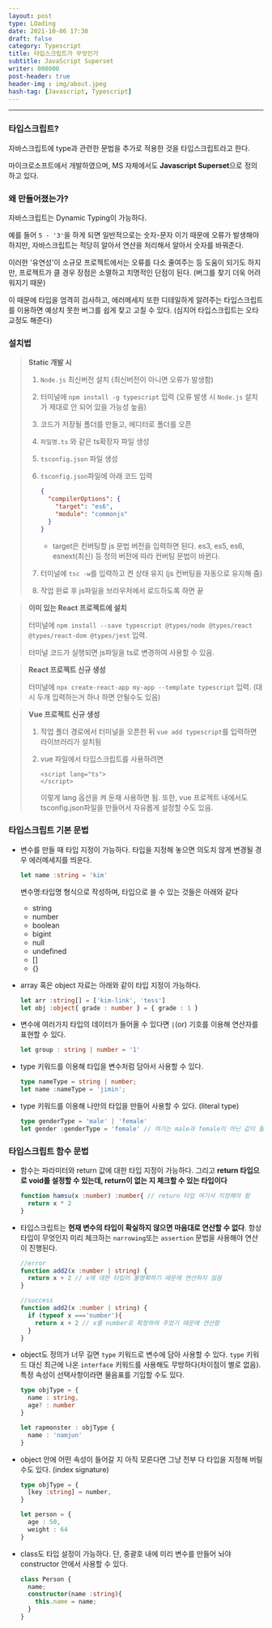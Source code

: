 ```yaml
---
layout: post
type: LOading
date: 2021-10-06 17:30
draft: false
category: Typescript
title: 타입스크립트가 무엇인가
subtitle: JavaScript Superset
writer: 000000
post-header: true
header-img : img/about.jpeg
hash-tag: [Javascript, Typescript]
---
```




---



### 타입스크립트?

자바스크립트에 type과 관련한 문법을 추가로 적용한 것을 타입스크립트라고 한다.

마이크로소프트에서 개발하였으며, MS 자체에서도 **Javascript Superset**으로 정의하고 있다.



### 왜 만들어졌는가?

자바스크립트는 Dynamic Typing이 가능하다.

예를 들어 ` 5 - '3' `을 하게 되면 일반적으로는 숫자-문자 이기 때문에 오류가 발생해야 하지만, 자바스크립트는 적당히 알아서 연산을 처리해서 알아서 숫자를 바꿔준다.

이러한 '유연성'이 소규모 프로젝트에서는 오류를 다소 줄여주는 등 도움이 되기도 하지만, 프로젝트가 클 경우 장점은 소멸하고 치명적인 단점이 된다. (버그를 찾기 더욱 어려워지기 때문)

이 때문에 타입을 엄격히 검사하고, 에러메세지 또한 디테일하게 알려주는 타입스크립트를 이용하면 예상치 못한 버그를 쉽게 찾고 고칠 수 있다. (심지어 타입스크립트는 오타 교정도 해준다)





### 설치법

> **Static 개발 시**
>
> 1. `Node.js` 최신버전 설치 (최신버전이 아니면 오류가 발생함)
>
> 2. 터미널에 `npm install -g typescript` 입력 (오류 발생 시 `Node.js` 설치가 제대로 안 되어 있을 가능성 높음)
>
> 3. 코드가 저장될 폴더를 만들고, 에디터로 폴더를 오픈
>
> 4. `파일명.ts` 와 같은 ts확장자 파일 생성
>
> 5. `tsconfig.json` 파일 생성
>
> 6. `tsconfig.json`파일에 아래 코드 입력
>
>    ```json
>    {
>      "compilerOptions": {
>        "target": "es6",
>        "module": "commonjs"
>      }
>    }
>    ```
>
>    - target은 컨버팅할 js 문법 버전을 입력하면 된다. es3, es5, es6, esnext(최신) 등 정의 버전에 따라 컨버팅 문법이 바뀐다.
>
> 7. 터미널에 `tsc -w`를 입력하고 켠 상태 유지 (js 컨버팅을 자동으로 유지해 줌)
>
> 8. 작업 완료 후 js파일을 브라우저에서 로드하도록 하면 끝

> **이미 있는 React 프로젝트에 설치**
>
> 터미널에 `npm install --save typescript @types/node @types/react @types/react-dom @types/jest` 입력.
>
> 터미널 코드가 실행되면 js파일을 ts로 변경하여 사용할 수 있음.

> **React 프로젝트 신규 생성**
>
> 터미널에 `npx create-react-app my-app --template typescript` 입력. (대시 두개 입력하는거 하나 하면 안될수도 있음)

> **Vue 프로젝트 신규 생성**
>
> 1. 작업 폴더 경로에서 터미널을 오픈한 뒤 `vue add typescript`를 입력하면 라이브러리가 설치됨
>
> 2. vue 파일에서 타입스크립트를 사용하려면
>
>    ```vue
>    <script lang="ts">
>    </script>
>    ```
>
>    이렇게 lang 옵션을 켜 둔채 사용하면 됨. 또한, vue 프로젝트 내에서도 tsconfig.json파일을 만들어서 자유롭게 설정할 수도 있음.





### 타입스크립트 기본 문법

- 변수를 만들 때 타입 지정이 가능하다. 타입을 지정해 놓으면 의도치 않게 변경될 경우 에러메세지를 띄운다.

  ```typescript
  let name :string = 'kim'
  ```

  변수명:타입명 형식으로 작성하며, 타입으로 쓸 수 있는 것들은 아래와 같다

  - string
  - number
  - boolean
  - bigint
  - null
  - undefined
  - []
  - {}

  

- array 혹은 object 자료는 아래와 같이 타입 지정이 가능하다.

  ```typescript
  let arr :string[] = ['kim-link', 'tess']
  let obj :object{ grade : number } = { grade : 1 }
  ```



- 변수에 여러가지 타입의 데이터가 들어올 수 있다면 `|`(or) 기호를 이용해 연산자를 표현할 수 있다.

  ```typescript
  let group : string | number = '1'
  ```



- type 키워드를 이용해 타입을 변수처럼 담아서 사용할 수 있다.

  ```typescript
  type nameType = string | number;
  let name :nameType = 'jimin';
  ```

  

- type 키워드를 이용해 나만의 타입을 만들어 사용할 수 있다. (literal type)

  ```typescript
  type genderType = 'male' | 'female'
  let gender :genderType = 'female' // 여기는 male과 female이 아닌 값이 들어 올 경우 모두 오류로 처리
  ```



### 타입스크립트 함수 문법

- 함수는 파라미터와 return 값에 대한 타입 지정이 가능하다. 그리고 **return 타입으로 void를 설정할 수 있는데, return이 없는 지 체크할 수 있는 타입이다**

  ```typescript
  function hamsu(x :number) :number{ // return 타입 여기서 지정해야 함
    return x * 2
  }
  ```



- 타입스크립트는 **현재 변수의 타입이 확실하지 않으면 마음대로 연산할 수 없다**. 항상 타입이 무엇인지 미리 체크하는 `narrowing`또는 `assertion` 문법을 사용해야 연산이 진행된다.

  ```typescript
  //error
  function add2(x :number | string) {
    return x + 2 // x에 대한 타입이 불명확하기 때문에 연산하지 않음
  }
  
  //success
  function add2(x :number | string) {
    if (typeof x ==='number'){
      return x + 2 // x를 number로 확정하여 주었기 때문에 연산함
    }
  }
  ```

  

- object도 정의가 너무 길면 `type` 키워드로 변수에 담아 사용할 수 있다. `type` 키워드 대신 최근에 나온 `interface` 키워드를 사용해도 무방하다(차이점이 별로 없음). 특정 속성이 선택사항이라면 물음표를 기입할 수도 있다.

  ```typescript
  type objType = {
    name : string,
    age? : number
  }
  
  let rapmonster : objType {
    name : 'namjun'
  }
  ```

  

- object 안에 어떤 속성이 들어갈 지 아직 모른다면 그냥 전부 다 타입을 지정해 버릴 수도 있다. (index signature)

  ```typescript
  type objType = {
    [key :string] = number,
  }
  
  let person = {
    age : 50,
    weight : 64
  }
  ```

  

- class도 타입 설정이 가능하다. 단, 중괄호 내에 미리 변수를 만들어 놔야 constructor 안에서 사용할 수 있다.

  ```typescript
  class Person {
    name;
    constructor(name :string){
      this.name = name;
    }
  }
  ```

  